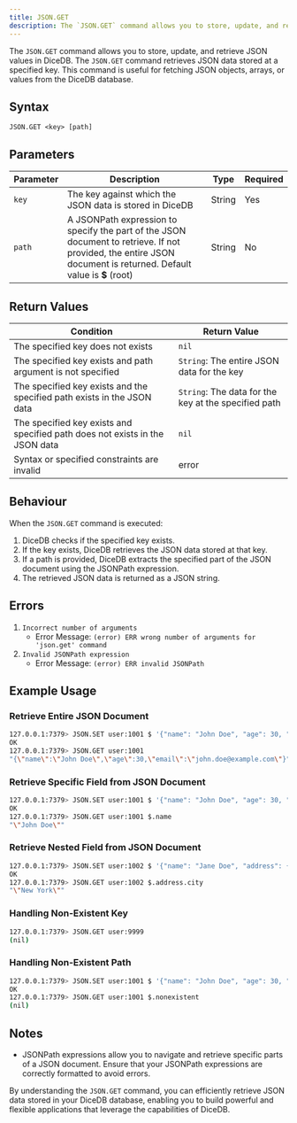 ```yaml
---
title: JSON.GET
description: The `JSON.GET` command allows you to store, update, and retrieve JSON values in DiceDB. The `JSON.GET` command retrieves JSON data stored at a specified key. This command is useful for fetching JSON objects, arrays, or values from the DiceDB database.
---
```


The `JSON.GET` command allows you to store, update, and retrieve JSON values in DiceDB. The `JSON.GET` command retrieves JSON data stored at a specified key. This command is useful for fetching JSON objects, arrays, or values from the DiceDB database.

## Syntax

```
JSON.GET <key> [path]
```

## Parameters

| Parameter | Description                                                                                                                                                     | Type   | Required |
|-----------|-----------------------------------------------------------------------------------------------------------------------------------------------------------------|--------|----------|
| `key`     | The key against which the JSON data is stored in DiceDB                                                                                                         | String | Yes      |
| `path`    | A JSONPath expression to specify the part of the JSON document to retrieve. If not provided, the entire JSON document is returned. Default value is **$** (root) | String | No       |


## Return Values

| Condition                                                                    | Return Value                                         |
| ---------------------------------------------------------------------------- | ---------------------------------------------------- |
| The specified key does not exists                                            | `nil`                                                |
| The specified key exists and path argument is not specified                  | `String`: The entire JSON data for the key                |
| The specified key exists and the specified path exists in the JSON data      | `String`: The data for the key at the specified path |
| The specified key exists and specified path does not exists in the JSON data | `nil`                                                |
| Syntax or specified constraints are invalid                                  | error                                                |

## Behaviour

When the `JSON.GET` command is executed:

1. DiceDB checks if the specified key exists.
2. If the key exists, DiceDB retrieves the JSON data stored at that key.
3. If a path is provided, DiceDB extracts the specified part of the JSON document using the JSONPath expression.
4. The retrieved JSON data is returned as a JSON string.

## Errors

1. `Incorrect number of arguments`
    - Error Message: `(error) ERR wrong number of arguments for 'json.get' command`
2. `Invalid JSONPath expression`
    - Error Message: `(error) ERR invalid JSONPath`

## Example Usage

### Retrieve Entire JSON Document

```bash
127.0.0.1:7379> JSON.SET user:1001 $ '{"name": "John Doe", "age": 30, "email": "john.doe@example.com"}'
OK
127.0.0.1:7379> JSON.GET user:1001
"{\"name\":\"John Doe\",\"age\":30,\"email\":\"john.doe@example.com\"}"
```

### Retrieve Specific Field from JSON Document

```bash
127.0.0.1:7379> JSON.SET user:1001 $ '{"name": "John Doe", "age": 30, "email": "john.doe@example.com"}'
OK
127.0.0.1:7379> JSON.GET user:1001 $.name
"\"John Doe\""
```

### Retrieve Nested Field from JSON Document

```bash
127.0.0.1:7379> JSON.SET user:1002 $ '{"name": "Jane Doe", "address": {"city": "New York", "zip": "10001"}}'
OK
127.0.0.1:7379> JSON.GET user:1002 $.address.city
"\"New York\""
```

### Handling Non-Existent Key

```bash
127.0.0.1:7379> JSON.GET user:9999
(nil)
```

### Handling Non-Existent Path

```bash
127.0.0.1:7379> JSON.SET user:1001 $ '{"name": "John Doe", "age": 30, "email": "john.doe@example.com"}'
OK
127.0.0.1:7379> JSON.GET user:1001 $.nonexistent
(nil)
```

## Notes

- JSONPath expressions allow you to navigate and retrieve specific parts of a JSON document. Ensure that your JSONPath expressions are correctly formatted to avoid errors.

By understanding the `JSON.GET` command, you can efficiently retrieve JSON data stored in your DiceDB database, enabling you to build powerful and flexible applications that leverage the capabilities of DiceDB.
